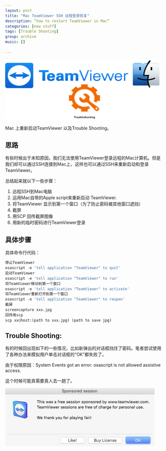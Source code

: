 ```yaml
---
layout: post
title: "Mac TeamViewer SSH 远程登录恢复"
description: “how to restart TeamViewer in Mac”
categories: [new stuff]
tags: [Trouble Shooting]
group: archive
music: []

---
```


![image](/assets/images/TeamMac.png)

Mac 上重新启动TeamViewer 以及Trouble Shooting。

<!-- more -->

思路
--

有些时候出于未知原因，我们无法使用TeamViewer登录远程的Mac计算机。但是我们却可以通过SSH连接到Mac上，这样也可以通过SSH来重新启动和登录TeamViewer。

总结起来就以下一些步骤：

1. 远程SSH到Mac电脑
2. 运用Mac自带的Apple script来重新启动 TeamViewer.
3. 将TeamViewer 显示到第一个窗口（为了防止密码被其他窗口遮挡）
4. 截屏
5. 用SCP 回传截屏图像
6. 用新的临时密码进行TeamViewer登录

具体步骤
----

具体命令行代码：

```python
停止TeamViewer 
osascript -e 'tell application "TeamViewer" to quit'
启动TeamViewer 
osascript -e 'tell application "TeamViewer" to run'
将TeamViewer移动到第一个窗口
osascript -e 'tell application "TeamViewer" to activate'
将TeamViewer重新打开到第一个窗口
osascript -e 'tell application "TeamViewer" to reopen'
截屏
screencapture xxx.jpg
回传用scp
scp xx@host:(path to xxx.jpg) (path to save jpg)
```



**Trouble Shooting:**
---------------------

有的时候回出现如下的一些情况，比如新弹出的对话框挡住了密码。笔者尝试使用了各种办法来模拟用户单击对话框的“OK”都失败了。

由于权限原因：System Events got an error: osascript is not allowed assistive access. 

这个时候可能真需要真人去一趟了。

![](/assets/images/050037934C0DDBBA196577D400A84DB7.jpg)
